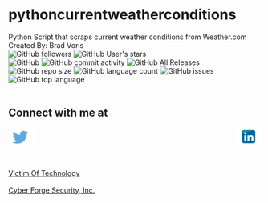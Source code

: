 # pythoncurrentweatherconditions
Python Script that scraps current weather conditions from Weather.com<BR />
Created By: Brad Voris<BR />
<img alt="GitHub followers" src="https://img.shields.io/github/followers/bvoris?style=social">
<img alt="GitHub User's stars" src="https://img.shields.io/github/stars/bvoris?style=social"><BR />
<img alt="GitHub" src="https://img.shields.io/github/license/bvoris/pythoncurrentweatherconditions">
<img alt="GitHub commit activity" src="https://img.shields.io/github/commit-activity/m/bvoris/pythoncurrentweatherconditions">
<img alt="GitHub All Releases" src="https://img.shields.io/github/downloads/bvoris/pythoncurrentweatherconditions/total">
<img alt="GitHub repo size" src="https://img.shields.io/github/repo-size/bvoris/pythoncurrentweatherconditions">
<img alt="GitHub language count" src="https://img.shields.io/github/languages/count/bvoris/pythoncurrentweatherconditions">
<img alt="GitHub issues" src="https://img.shields.io/github/issues/bvoris/pythoncurrentweatherconditions">
<img alt="GitHub top language" src="https://img.shields.io/github/languages/top/bvoris/pythoncurrentweatherconditions">
<BR /><BR />
## Connect with me at

<a href="https://twitter.com/HMInfoSecViking?ref_src=twsrc%5Etfw"><IMG SRC="https://github.com/bvoris/bvoris/blob/master/twitter.jpg" WIDTH=10% HEIGHT=10% ALIGN=LEFT></a>

<a href="https://www.linkedin.com/in/brad-voris" target="_blank"><IMG SRC="https://github.com/bvoris/bvoris/blob/master/linkedin.png" WIDTH=10% HEIGHT=4% ALIGN=RIGHT></a>

<BR /><BR />
<BR /><BR />

<A HREF="https://www.victimoftechnology.com">Victim Of Technology<A />
<BR /><BR />
<A HREF="https://www.cyberforgesecurity.com">Cyber Forge Security, Inc.<A />
<BR /><BR />

